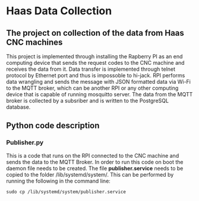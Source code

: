 # Haas Data Collection
## The project on collection of the data from Haas CNC machines
This project is implemented through installing the Rapberry PI as an end computing device that sends the request codes to the CNC machine and receives the data from it. Data transfer is implemented through telnet protocol by Ethernet port and thus is impossoble to hi-jack. RPI performs data wrangling and sends the message with JSON formatted data via Wi-Fi to the MQTT broker, which can be another RPI or any other computing device that is capable of running mosquitto server. The data from the MQTT broker is collected by a subsriber and is written to the PostgreSQL database.

## Python code description
### Publisher.py
This is a code that runs on the RPI connected to the CNC machine and sends the data to the MQTT Broker. In order to run this code on boot the daemon file needs to be created. The file **publisher.service** needs to be copied to the folder /lib/systemd/system/. This can be performed by running the following in the command line:

`sudo cp /lib/systemd/system/publisher.service`

